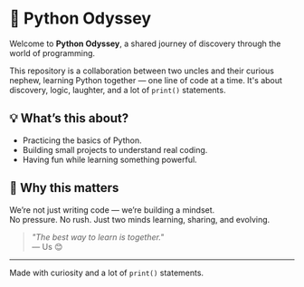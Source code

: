 # 🐍 Python Odyssey

Welcome to **Python Odyssey**, a shared journey of discovery through the world of programming.

This repository is a collaboration between two uncles and their curious nephew, learning Python together — one line of code at a time. It's about discovery, logic, laughter, and a lot of `print()` statements.

## 💡 What’s this about?

- Practicing the basics of Python.
- Building small projects to understand real coding.
- Having fun while learning something powerful.


## 🌱 Why this matters

We’re not just writing code — we’re building a mindset.  
No pressure. No rush. Just two minds learning, sharing, and evolving.

> _"The best way to learn is together."_  
> — Us 😊

---

Made with curiosity and a lot of `print()` statements.
